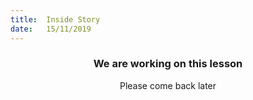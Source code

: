 ```yaml
---
title:  Inside Story
date:   15/11/2019
---
```


### <center>We are working on this lesson</center>
<center>Please come back later</center>